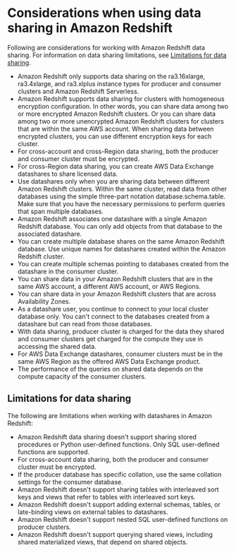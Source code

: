 # Considerations when using data sharing in Amazon Redshift<a name="considerations"></a>

Following are considerations for working with Amazon Redshift data sharing\. For information on data sharing limitations, see [Limitations for data sharing](#limitations-datashare)\.
+ Amazon Redshift only supports data sharing on the ra3\.16xlarge, ra3\.4xlarge, and ra3\.xlplus instance types for producer and consumer clusters and Amazon Redshift Serverless\.
+ Amazon Redshift supports data sharing for clusters with homogeneous encryption configuration\. In other words, you can share data among two or more encrypted Amazon Redshift clusters\. Or you can share data among two or more unencrypted Amazon Redshift clusters for clusters that are within the same AWS account\. When sharing data between encrypted clusters, you can use different encryption keys for each cluster\.
+ For cross\-account and cross\-Region data sharing, both the producer and consumer cluster must be encrypted\.
+ For cross\-Region data sharing, you can create AWS Data Exchange datashares to share licensed data\.
+ Use datashares only when you are sharing data between different Amazon Redshift clusters\. Within the same cluster, read data from other databases using the simple three\-part notation database\.schema\.table\. Make sure that you have the necessary permissions to perform queries that span multiple databases\.
+ Amazon Redshift associates one datashare with a single Amazon Redshift database\. You can only add objects from that database to the associated datashare\.
+ You can create multiple database shares on the same Amazon Redshift database\. Use unique names for datashares created within the Amazon Redshift cluster\.
+ You can create multiple schemas pointing to databases created from the datashare in the consumer cluster\.
+ You can share data in your Amazon Redshift clusters that are in the same AWS account, a different AWS account, or AWS Regions\.
+ You can share data in your Amazon Redshift clusters that are across Availability Zones\.
+ As a datashare user, you continue to connect to your local cluster database only\. You can't connect to the databases created from a datashare but can read from those databases\.
+ With data sharing, producer cluster is charged for the data they shared and consumer clusters get charged for the compute they use in accessing the shared data\.
+ For AWS Data Exchange datashares, consumer clusters must be in the same AWS Region as the offered AWS Data Exchange product\.
+ The performance of the queries on shared data depends on the compute capacity of the consumer clusters\.

## Limitations for data sharing<a name="limitations-datashare"></a>

The following are limitations when working with datashares in Amazon Redshift:
+ Amazon Redshift data sharing doesn't support sharing stored procedures or Python user\-defined functions\. Only SQL user\-defined functions are supported\.
+ For cross\-account data sharing, both the producer and consumer cluster must be encrypted\.
+ If the producer database has specific collation, use the same collation settings for the consumer database\.
+ Amazon Redshift doesn't support sharing tables with interleaved sort keys and views that refer to tables with interleaved sort keys\.
+ Amazon Redshift doesn't support adding external schemas, tables, or late\-binding views on external tables to datashares\.
+ Amazon Redshift doesn't support nested SQL user\-defined functions on producer clusters\.
+ Amazon Redshift doesn't support querying shared views, including shared materialized views, that depend on shared objects\.